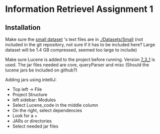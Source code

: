# Information Retrievel Assignment 1

## Installation

Make sure the [small dataset](https://drive.google.com/file/d/1_8np3rVc8WIknYLr9G2e1gSr2lRPVT60/view) 's text files are
in [./Datasets/Small](./Datasets/Small)  (not included in the git repository, not sure if it has to be included here? 
Large dataset will be 1.4 GB compressed, seemed too large to include)

Make sure Lucene is added to the project before running. Version 
[7_3_1](https://archive.apache.org/dist/lucene/java/7.3.1/) is used. The jar files needed are 
core, queryParser and misc (Should the lucene jars be included on github?)

Adding jars using intelliJ: 
 - Top left -> File
 - Project Structure
 - left sidebar: Modules
 - Select Lucene_code in the middle column
 - On the right, select dependencies
 - Look for a +
 - JARs or directories
 - Select needed jar files

